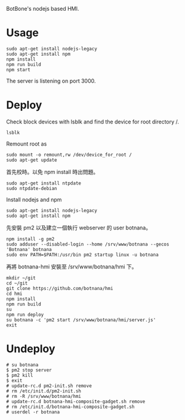 BotBone's nodejs based HMI.

# Usage

    sudo apt-get install nodejs-legacy
    sudo apt-get install npm
    npm install
    npm run build
    npm start

The server is listening on port 3000.

# Deploy

Check block devices with lsblk and find the device for root directory /.

    lsblk

Remount root as 

    sudo mount -o remount,rw /dev/device_for_root / 
    sudo apt-get update

首先校時。以免 npm install 時出問題。

    sudo apt-get install ntpdate
    sudo ntpdate-debian

Install nodejs and npm

    sudo apt-get install nodejs-legacy
    sudo apt-get install npm

先安裝 pm2 以及建立一個執行 webserver 的 user botnana。

    npm install -g pm2
    sudo adduser --disabled-login --home /srv/www/botnana --gecos 'Botnana' botnana
    sudo env PATH=$PATH:/usr/bin pm2 startup linux -u botnana

再將 botnana-hmi 安裝至 /srv/www/botnana/hmi 下。

    mkdir ~/git
    cd ~/git
    git clone https://github.com/botnana/hmi 
    cd hmi
    npm install
    npm run build
    su
    npm run deploy
    su botnana -c 'pm2 start /srv/www/botnana/hmi/server.js'
    exit

# Undeploy

    # su botnana
    $ pm2 stop server
    $ pm2 kill
    $ exit
    # update-rc.d pm2-init.sh remove
    # rm /etc/init.d/pm2-init.sh
    # rm -R /srv/www/botnana/hmi 
    # update-rc.d botnana-hmi-composite-gadget.sh remove
    # rm /etc/init.d/botnana-hmi-composite-gadget.sh
    # userdel -r botnana

